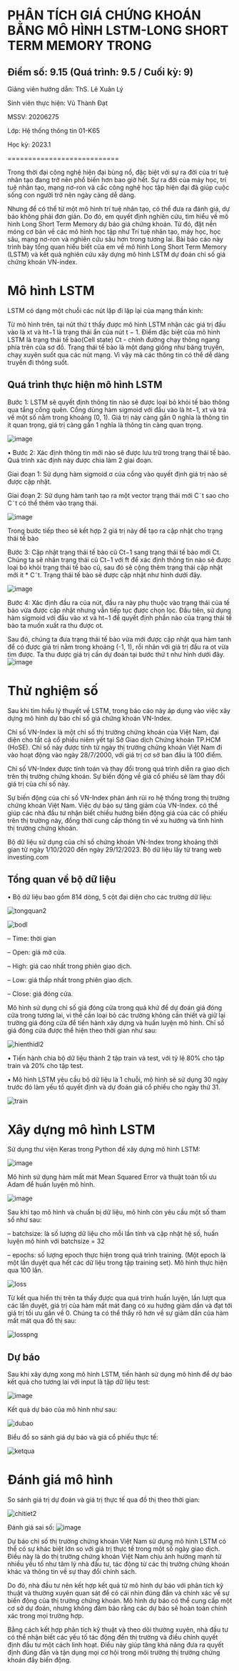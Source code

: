 # PHÂN TÍCH GIÁ CHỨNG KHOÁN BẰNG MÔ HÌNH LSTM-LONG SHORT TERM MEMORY TRONG 
Điểm số: 9.15 (Quá trình: 9.5 / Cuối kỳ: 9)
--

Giảng viên hướng dẫn: ThS. Lê Xuân Lý

Sinh viên thực hiện: Vũ Thành Đạt

MSSV:      20206275

Lớp: Hệ thống thông tin 01-K65

Học kỳ: 2023.1

===========================

Trong thời đại công nghệ hiện đại bùng nổ, đặc biệt với sự ra đời của trí tuệ nhân tạo
đang trở nên phổ biến hơn bao giờ hết. Sự ra đời của máy học, trí tuệ nhân tạo, mạng
nơ-ron và cấc công nghệ học tập hiện đại đã giúp cuộc sống con người trở nên ngày càng
dễ dàng.

Nhưng để có thể từ một mô hình trí tuệ nhân tạo, có thể đưa ra đánh giá, dự báo không
phải đơn giản. Do đó, em quyết định nghiên cứu, tìm hiểu về mô hình Long Short Term
Memory dự báo giá chứng khoán. Từ đó, đặt nền móng cơ bản về các mô hình học tập
như Trí tuệ nhân tạo, máy học, học sâu, mạng nơ-ron và nghiên cứu sâu hơn trong tương
lai. Bài báo cáo này trình bày tổng quan hiểu biết của em về mô hình Long Short Term
Memory (LSTM) và kết quả nghiên cứu xây dựng mô hình LSTM dự đoán chỉ số giá
chứng khoán VN-index.

# Mô hình LSTM
LSTM có dạng một chuỗi các nút lặp đi lặp lại của mạng thần kinh:

Từ mô hình trên, tại nút thứ t thấy được mô hình LSTM nhận các giá trị đầu vào
là xt và ht−1 là trạng thái ẩn của nút t − 1. Điểm đặc biệt của mô hình LSTM là
trạng thái tế bào(Cell state) Ct - chính đường chạy thông ngang phía trên của sơ
đồ. Trạng thái tế bào là một dạng giống như băng truyền, chạy xuyên suốt qua
các nút mạng. Vì vậy mà các thông tin có thể dễ dàng truyền đi thông suốt.

## Quá trình thực hiện mô hình LSTM
Bước 1: LSTM sẽ quyết định thông tin nào sẽ được loại bỏ khỏi tế bào thông
qua tầng cổng quên. Cổng dùng hàm sigmoid với đầu vào là ht−1, xt và trả
về một số nằm trong khoảng (0, 1). Giá trị này càng gần 0 nghĩa là thông tin
ít quan trọng, giá trị càng gần 1 nghĩa là thông tin càng quan trọng.

![image](https://github.com/datvu1502/Do_An_2/assets/118582440/4daf75a7-aef1-42f7-869e-b629f8b664dd)


• Bước 2: Xác định thông tin mới nào sẽ được lưu trữ trong trạng thái tế bào.
Quá trình xác định này được chia làm 2 giai đoạn.

Giai đoạn 1: Sử dụng hàm sigmoid σ của cổng vào quyết định giá trị nào sẽ
được cập nhật.


Giai đoạn 2: Sử dụng hàm tanh tạo ra một vector trạng thái mới C˜t sao cho
C˜t có thể thêm vào trạng thái.

![image](https://github.com/datvu1502/Do_An_2/assets/118582440/c8ce4c32-107c-4eab-85ac-83493a4fb538)


Trong bước tiếp theo sẽ kết hợp 2 giá trị này để tạo ra cập nhật cho trạng
thái tế bào

Bước 3: Cập nhật trạng thái tế bào cũ Ct−1 sang trạng thái tế bào mới Ct.
Chúng ta sẽ nhân trạng thái cũ Ct−1 với ft để xác định thông tin nào sẽ được
loại bỏ khỏi trạng thái tế bào cũ, sau đó sẽ cộng thêm trạng thái cập nhật
mới it * C˜t. Trạng thái tế bào sẽ được cập nhật như hình dưới đây.

![image](https://github.com/datvu1502/Do_An_2/assets/118582440/b286ebdd-ff36-47ca-9eb8-092b9c785471)


Bước 4: Xác định đầu ra của nút, đầu ra này phụ thuộc vào trạng thái của tế
bào vừa được cập nhật nhưng vẫn tiếp tục được chọn lọc. Đầu tiên, sử dụng
hàm sigmoid với đầu vào xt và ht−1 để quyết định phần nào của trạng thái
tế bào ta muốn xuất ra thu được ot.

Sau đó, chúng ta đưa trạng thái tế bào
vừa mới được cập nhật qua hàm tanh để có được giá trị nằm trong khoảng
(-1, 1), rồi nhân với giá trị đầu ra ot vừa tìm được. Ta thu được giá trị cần
dự đoán tại bước thứ t như hình dưới đây.
![image](https://github.com/datvu1502/Do_An_2/assets/118582440/43abefd8-6509-4729-a654-f681de258650)


# Thử nghiệm số
Sau khi tìm hiểu lý thuyết về LSTM, trong báo cáo này áp dụng vào việc xây
dựng mô hình dự báo chỉ số giá chứng khoán VN-Index.

Chỉ số VN-Index là một chỉ số thị trường chứng khoán của Việt Nam, đại diện
cho tất cả cổ phiếu niêm yết tại Sở Giao dịch Chứng khoán TP.HCM (HoSE). Chỉ
số này được tính từ ngày thị trường chứng khoán Việt Nam đi vào hoạt động vào
ngày 28/7/2000, với giá trị cơ sở ban đầu là 100 điểm.

Chỉ số VN-Index được tính toán và thay đổi trong quá trình diễn ra giao dịch trên
thị trường chứng khoán. Sự biến động về giá cổ phiếu sẽ làm thay đổi giá trị của
chỉ số này.

Sự biến động của chỉ số VN-Index phản ánh rủi ro hệ thống trong thị trường chứng
khoán Việt Nam. Việc dự báo sự tăng giảm của VN-Index. có thể giúp các nhà
đầu tư nhận biết chiều hướng biến động giá của các cổ phiếu trên thị trường này,
đồng thời cung cấp thông tin về xu hướng và tình hình thị trường chứng khoán.

Bộ dữ liệu sử dụng của chỉ số chứng khoán VN-Index trong khoảng thời gian từ
ngày 1/10/2020 đến ngày 29/12/2023. Bộ dữ liệu lấy từ trang web investing.com

## Tổng quan về bộ dữ liệu 
•	Bộ dữ liệu bao gồm 814 dòng, 5 cột đại diện cho các trường dữ liệu:

![tongquan2](https://github.com/datvu1502/Do_An_2/assets/118582440/0cd80344-3499-49c1-926b-5af600b47ec6)

![bodl](https://github.com/datvu1502/Do_An_2/assets/118582440/a4809bfc-8214-4fcb-9dda-37ba59542968)


–	Time: thời gian

–	Open: giá mở cửa.

–	High: giá cao nhất trong phiên giao dịch.

–	Low: giá thấp nhất trong phiên giao dịch.

–	Close: giá đóng cửa.

Mô hình sử dụng chỉ số giá đóng cửa trong quá khứ để dự đoán giá đóng
cửa trong tương lai, vì thế cần loại bỏ các trường không cần thiết và giữ lại trường giá đóng cửa để tiến hành xây dựng và huấn luyện mô hình. Chỉ số
giá đóng cửa được thể hiện theo thời gian như sau:

 ![hienthidl2](https://github.com/datvu1502/Do_An_2/assets/118582440/08e60772-220a-47e7-86d9-87cc9a59cc46)


•	Tiến hành chia bộ dữ liệu thành 2 tập train và test, với tỷ lệ 80% cho tập train và 20% cho tập test.

•	Mô hình LSTM yêu cầu bộ dữ liệu là 1 chuỗi, mô hình sẽ sử dụng 30 ngày trước đó làm yếu tố quyết định và dự đoán giá cổ phiếu cho ngày thứ 31.

![train](https://github.com/datvu1502/Do_An_2/assets/118582440/7e095de9-34be-477f-b859-20872e66a475)

# Xây dựng mô hình LSTM
Sử dụng thư viện Keras trong Python để xây dựng mô hình LSTM:

![image](https://github.com/datvu1502/Do_An_2/assets/118582440/1ecd5faf-485f-468c-b889-0b81c2eb967a)




Mô hình sử dụng hàm mất mát Mean Squared Error và thuật toán tối ưu Adam để huấn luyện mô hình.

![image](https://github.com/datvu1502/Do_An_2/assets/118582440/f05eb2ef-be72-4264-b64e-c45e6661f5b3)


Sau khi tạo mô hình và chuẩn bị dữ liệu, mô hình còn yêu cầu một số tham
số như sau:

– batchsize: là số lượng dữ liệu cho mỗi lần tính và cập nhật hệ số, huấn
luyện mô hình với batchsize = 32

– epochs: số lượng epoch thực hiện trong quá trình training. (Một epoch
là một lần duyệt qua hết các dữ liệu trong tập training set). Mô hình
thực hiện qua 100 lần.


![loss](https://github.com/datvu1502/Do_An_2/assets/118582440/123c5710-75ea-42c5-b96f-1ccb8341cc95)

Từ kết qua hiển thị trên ta thấy được qua quá trình huấn luyện, lần lượt qua
các lần duyệt, giá trị của hàm mất mát đang có xu hướng giảm dần và đạt
tới giá trị tối ưu gần về 0. Chúng ta có thể thấy rõ hơn về sự giảm dần của
hàm mất mát qua đồ thị sau:

![losspng](https://github.com/datvu1502/Do_An_2/assets/118582440/d6eba03b-62ca-4749-9920-dd410b7f5232)

## Dự báo 
Sau khi xây dựng xong mô hình LSTM, tiến hành sử dụng mô hình để dự báo kết quả cho tương lai với input là tập dữ liệu test:

![image](https://github.com/datvu1502/Do_An_2/assets/118582440/b4597f44-98bf-4b11-a759-844cc4103768)

Kết quả dự báo của mô hình như sau:

![dubao](https://github.com/datvu1502/Do_An_2/assets/118582440/813d9e21-ebcb-479b-b2ce-c34997cd4cf4)

Biểu đồ so sánh giá dự báo và giá cổ phiếu thực tế:

![ketqua](https://github.com/datvu1502/Do_An_2/assets/118582440/36c9ffdb-e9b2-4a66-a3a3-421f7c4872c8)

# Đánh giá mô hình
So sánh giá trị dự đoán và giá trị thực tế qua đồ thị theo thời gian:

![chitiet2](https://github.com/datvu1502/Do_An_2/assets/118582440/555cb234-db42-46f2-8c7b-e5f700b3f496)

Đánh giá sai số:
![image](https://github.com/datvu1502/Do_An_2/assets/118582440/09c0052b-9a0f-47a0-9a5a-130fc90b70a8)

Dự báo chỉ số thị trường chứng khoán Việt Nam sử dụng mô hình LSTM có thể
có sự khác biệt lớn so với giá trị thực tế trong một số ngày giao dịch. Điều này là
do thị trường chứng khoán Việt Nam chịu ảnh hưởng mạnh từ nhiều yếu tố như
tâm lý nhà đầu tư, tác động từ các thị trường chứng khoán khác và thông tin về
sự thay đổi chính sách.

Do đó, nhà đầu tư nên kết hợp kết quả từ mô hình dự báo với phân tích kỹ thuật
và thường xuyên quan sát để có cái nhìn đúng đắn và chính xác về sự biến động
của thị trường chứng khoán. Mô hình dự báo có thể cung cấp một cơ sở dự đoán,
nhưng không đảm bảo rằng các dự báo sẽ hoàn toàn chính xác trong mọi trường
hợp.

Bằng cách kết hợp phân tích kỹ thuật và theo dõi thường xuyên, nhà đầu tư có
thể nhận biết các yếu tố tác động đến thị trường và điều chỉnh quyết định đầu tư
một cách linh hoạt. Điều này giúp tăng khả năng đưa ra quyết định đúng đắn và
tận dụng mọi cơ hội trong môi trường thị trường chứng khoán đầy biến động.








